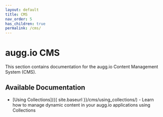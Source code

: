```yaml
---
layout: default
title: CMS
nav_order: 5
has_children: true
permalink: /cms/
---
```


# **augg.io CMS**

This section contains documentation for the augg.io Content Management System (CMS).

## Available Documentation

- [Using Collections]({{ site.baseurl }}/cms/using_collections/) - Learn how to manage dynamic content in your augg.io applications using Collections